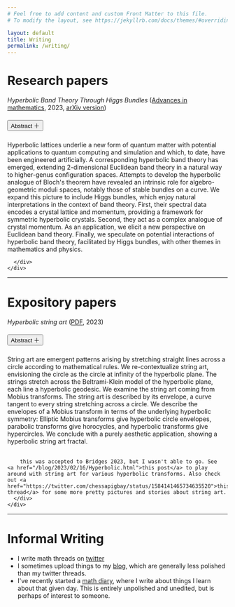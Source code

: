 ```yaml
---
# Feel free to add content and custom Front Matter to this file.
# To modify the layout, see https://jekyllrb.com/docs/themes/#overriding-theme-defaults

layout: default
title: Writing
permalink: /writing/
---
```

<style>
    img {
    display: block;
    margin-left: auto;
    margin-right: auto;
    }
</style>

# Research papers

*Hyperbolic Band Theory Through Higgs Bundles* ([Advances in mathematics](https://www.sciencedirect.com/science/article/pii/S0001870822004819), 2023, [arXiv version](https://arxiv.org/abs/2201.12689))

<div class="card">
    <div class="card-header" id="headingOne">
      <h5 class="mb-0">
        <button class="btn btn-link collapsed" data-toggle="collapse" data-target="#collapseOne" aria-expanded="true" aria-controls="collapseOne">
          Abstract ＋
        </button>
      </h5>
    </div>
    <div id="collapseOne" class="collapse" aria-labelledby="headingOne" data-parent="#accordion">
      <div class="card-body">
        Hyperbolic lattices underlie a new form of quantum matter with potential applications to quantum computing and simulation and which, to date, have been engineered artificially. A corresponding hyperbolic band theory has emerged, extending 2-dimensional Euclidean band theory in a natural way to higher-genus configuration spaces. Attempts to develop the hyperbolic analogue of Bloch's theorem have revealed an intrinsic role for algebro-geometric moduli spaces, notably those of stable bundles on a curve. We expand this picture to include Higgs bundles, which enjoy natural interpretations in the context of band theory. First, their spectral data encodes a crystal lattice and momentum, providing a framework for symmetric hyperbolic crystals. Second, they act as a complex analogue of crystal momentum. As an application, we elicit a new perspective on Euclidean band theory. Finally, we speculate on potential interactions of hyperbolic band theory, facilitated by Higgs bundles, with other themes in mathematics and physics.

      </div>
    </div>
  </div>


  <hr class="mine">

# Expository papers

*Hyperbolic string art* ([PDF](files/hyperbolic_string_art.pdf), 2023)

<div class="card">
    <div class="card-header" id="headingtwo">
      <h5 class="mb-0">
        <button class="btn btn-link collapsed" data-toggle="collapse" data-target="#collapsetwo" aria-expanded="true" aria-controls="collapsetwo">
          Abstract ＋
        </button>
      </h5>
    </div>
    <div id="collapsetwo" class="collapse" aria-labelledby="headingtwo" data-parent="#accordion">
      <div class="card-body">
        String art are emergent patterns arising by stretching straight lines across a circle according to mathematical rules. We re-contextualize string art, envisioning the circle as the circle at infinity of the hyperbolic plane. The strings stretch across the Beltrami-Klein model of the hyperbolic plane, each line a hyperbolic geodesic. We examine the string art coming from Mobius transforms. The string art is described by its envelope, a curve tangent to every string stretching across a circle. We describe the envelopes of a Mobius transform in terms of the underlying hyperbolic symmetry: Elliptic Mobius transforms give hyperbolic circle envelopes, parabolic transforms give horocycles, and hyperbolic transforms give hypercircles. We conclude with a purely aesthetic application, showing a hyperbolic string art fractal. <br><br>

        this was accepted to Bridges 2023, but I wasn't able to go. See  <a href="/blog/2023/02/16/Hyperbolic.html">this post</a> to play around with string art for various hyperbolic transforms. Also check out <a href="https://twitter.com/chessapigbay/status/1584141465734635520">this thread</a> for some more pretty pictures and stories about string art.  
      </div>
    </div>
  </div>

  <hr class="mine">

# Informal Writing
- I write math threads on [twitter](https://twitter.com/chessapigbay/status/1295244192722169857) 
- I sometimes upload things to my [blog](/blog), which are generally less polished than my twitter threads.
- I've recently started a [math diary](/writing/diary.html), where I write about things I learn about that given day. This is entirely unpolished and unedited, but is perhaps of interest to someone. 